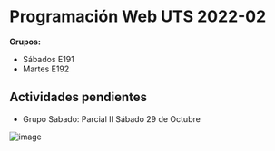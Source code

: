 # Programación Web UTS 2022-02

**Grupos:**

- Sábados E191 
- Martes  E192



## Actividades pendientes

-  Grupo Sabado: Parcial II Sábado 29 de Octubre


![image](https://user-images.githubusercontent.com/31961588/184508750-a3f3fe1f-0707-47f8-84d7-6a0b23e57162.png)

